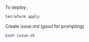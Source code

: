 To deploy:
```bash
terraform apply 
```


Create issue.md (good for prompting)
```bash
bash issue.sh
```
